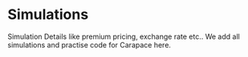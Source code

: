# Simulations
Simulation Details like premium pricing, exchange rate etc..
We add all simulations and practise code for Carapace here.
